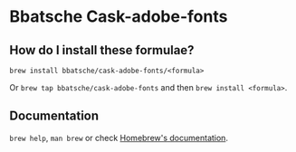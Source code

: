 # Bbatsche Cask-adobe-fonts

## How do I install these formulae?

`brew install bbatsche/cask-adobe-fonts/<formula>`

Or `brew tap bbatsche/cask-adobe-fonts` and then `brew install <formula>`.

## Documentation

`brew help`, `man brew` or check [Homebrew's documentation](https://docs.brew.sh).
